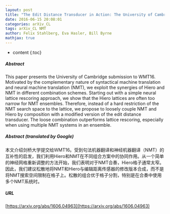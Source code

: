 ```yaml
---
layout: post
title: "The Edit Distance Transducer in Action: The University of Cambridge English-German System at WMT16"
date: 2016-06-15 20:08:01
categories: arXiv_CL
tags: arXiv_CL NMT
author: Felix Stahlberg, Eva Hasler, Bill Byrne
mathjax: true
---
```


* content
{:toc}

##### Abstract
This paper presents the University of Cambridge submission to WMT16. Motivated by the complementary nature of syntactical machine translation and neural machine translation (NMT), we exploit the synergies of Hiero and NMT in different combination schemes. Starting out with a simple neural lattice rescoring approach, we show that the Hiero lattices are often too narrow for NMT ensembles. Therefore, instead of a hard restriction of the NMT search space to the lattice, we propose to loosely couple NMT and Hiero by composition with a modified version of the edit distance transducer. The loose combination outperforms lattice rescoring, especially when using multiple NMT systems in an ensemble.

##### Abstract (translated by Google)
本文介绍剑桥大学提交给WMT16。受到句法机器翻译和神经机器翻译（NMT）的互补性的启发，我们利用Hiero和NMT在不同组合方案中的协同作用。从一个简单的神经网格重新调整的方法开始，我们表明对于NMT合奏，Hiero格子通常太窄。因此，我们建议松散地将NMT和Hiero与编辑距离传感器的修改版本合成，而不是将NMT搜索空间限制在格子上。松散的组合优于格子分割，特别是在合奏中使用多个NMT系统时。

##### URL
[https://arxiv.org/abs/1606.04963](https://arxiv.org/abs/1606.04963)

